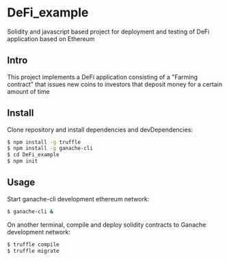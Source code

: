 # DeFi_example
Solidity and javascript based project for deployment and testing of DeFi application based on Ethereum

## Intro
This project implements a DeFi application consisting of a "Farming contract" that issues new coins 
to investors that deposit money for a certain amount of time

## Install
Clone repository and install dependencies and devDependencies:

```bash
$ npm install -g truffle
$ npm install -g ganache-cli
$ cd DeFi_example
$ npm init
```

## Usage
Start ganache-cli development ethereum network:
```bash
$ ganache-cli &
```

On another terminal, compile and deploy solidity contracts to Ganache development network:
```bash
$ truffle compile
$ truffle migrate
```


